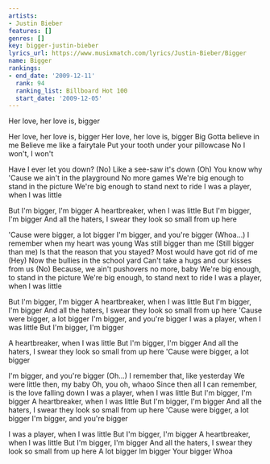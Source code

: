 ```yaml
---
artists:
- Justin Bieber
features: []
genres: []
key: bigger-justin-bieber
lyrics_url: https://www.musixmatch.com/lyrics/Justin-Bieber/Bigger
name: Bigger
rankings:
- end_date: '2009-12-11'
  rank: 94
  ranking_list: Billboard Hot 100
  start_date: '2009-12-05'
---
```

Her love, her love is, bigger

Her love, her love is, bigger
Her love, her love is, bigger
Big
Gotta believe in me
Believe me like a fairytale
Put your tooth under your pillowcase
No I won't, I won't

Have I ever let you down? (No)
Like a see-saw it's down (Oh)
You know why
'Cause we ain't in the playground
No more games
We're big enough to stand in the picture
We're big enough to stand next to ride
I was a player, when I was little

But I'm bigger, I'm bigger
A heartbreaker, when I was little
But I'm bigger, I'm bigger
And all the haters, I swear they look so small from up here

'Cause were bigger, a lot bigger
I'm bigger, and you're bigger
(Whoa...)
I remember when my heart was young
Was still bigger than me (Still bigger than me)
Is that the reason that you stayed?
Most would have got rid of me (Hey)
Now the bullies in the school yard
Can't take a hugs and our kisses from us (No)
Because, we ain't pushovers no more, baby
We're big enough, to stand in the picture
We're big enough, to stand next to ride
I was a player, when I was little

But I'm bigger, I'm bigger
A heartbreaker, when I was little
But I'm bigger, I'm bigger
And all the haters, I swear they look so small from up here
'Cause were bigger, a lot bigger
I'm bigger, and you're bigger
I was a player, when I was little
But I'm bigger, I'm bigger

A heartbreaker, when I was little
But I'm bigger, I'm bigger
And all the haters, I swear they look so small from up here
'Cause were bigger, a lot bigger

I'm bigger, and you're bigger
(Oh...)
I remember that, like yesterday
We were little then, my baby
Oh, you oh, whaoo
Since then all I can remember, is the love falling down
I was a player, when I was little
But I'm bigger, I'm bigger
A heartbreaker, when I was little
But I'm bigger, I'm bigger
And all the haters, I swear they look so small from up here
'Cause were bigger, a lot bigger
I'm bigger, and you're bigger

I was a player, when I was little
But I'm bigger, I'm bigger
A heartbreaker, when I was little
But I'm bigger, I'm bigger
And all the haters, I swear they look so small from up here
A lot bigger
Im bigger
Your bigger
Whoa
